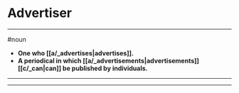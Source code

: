 # Advertiser
---
#noun
- **One who [[a/_advertises|advertises]].**
- **A periodical in which [[a/_advertisements|advertisements]] [[c/_can|can]] be published by individuals.**
---
---
